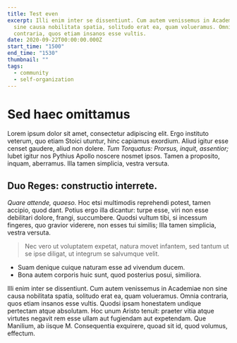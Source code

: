 ```yaml
---
title: Test even
excerpt: Illi enim inter se dissentiunt. Cum autem venissemus in Academiae non
  sine causa nobilitata spatia, solitudo erat ea, quam volueramus. Omnia
  contraria, quos etiam insanos esse vultis.
date: 2020-09-22T00:00:00.000Z
start_time: "1500"
end_time: "1530"
thumbnail: ""
tags:
  - community
  - self-organization
---
```


# Sed haec omittamus

Lorem ipsum dolor sit amet, consectetur adipiscing elit. Ergo instituto veterum, quo etiam Stoici utuntur, hinc capiamus exordium. Aliud igitur esse censet gaudere, aliud non dolere. _Tum Torquatus: Prorsus, inquit, assentior;_ Iubet igitur nos Pythius Apollo noscere nosmet ipsos. Tamen a proposito, inquam, aberramus. Illa tamen simplicia, vestra versuta.

## Duo Reges: constructio interrete.

_Quare attende, quaeso._ Hoc etsi multimodis reprehendi potest, tamen accipio, quod dant. Potius ergo illa dicantur: turpe esse, viri non esse debilitari dolore, frangi, succumbere. Quodsi vultum tibi, si incessum fingeres, quo gravior viderere, non esses tui similis; Illa tamen simplicia, vestra versuta.

> Nec vero ut voluptatem expetat, natura movet infantem, sed tantum ut se ipse diligat, ut integrum se salvumque velit.

- Suam denique cuique naturam esse ad vivendum ducem.
- Bona autem corporis huic sunt, quod posterius posui, similiora.

Illi enim inter se dissentiunt. Cum autem venissemus in Academiae non sine causa nobilitata spatia, solitudo erat ea, quam volueramus. Omnia contraria, quos etiam insanos esse vultis. Quodsi ipsam honestatem undique pertectam atque absolutam. Hoc unum Aristo tenuit: praeter vitia atque virtutes negavit rem esse ullam aut fugiendam aut expetendam. Que Manilium, ab iisque M. Consequentia exquirere, quoad sit id, quod volumus, effectum.
